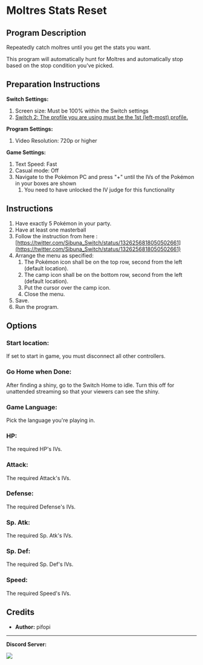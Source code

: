 # Moltres Stats Reset

## Program Description

Repeatedly catch moltres until you get the stats you want.

This program will automatically hunt for Moltres and automatically stop based on the stop condition you've picked.

## Preparation Instructions

**Switch Settings:**

1. Screen size: Must be 100% within the Switch settings
2. [Switch 2: The profile you are using must be the 1st (left-most) profile.](/Wiki/Programs/NintendoSwitch/Switch2Notes.md#resetting-a-game-moves-the-cursor-to-the-1st-user-profile)

**Program Settings:**

1. Video Resolution: 720p or higher

**Game Settings:**

1. Text Speed: Fast
2. Casual mode: Off
3. Navigate to the Pokémon PC and press "+" until the IVs of the Pokémon in your boxes are shown
    1. You need to have unlocked the IV judge for this functionality

## Instructions

1. Have exactly 5 Pokémon in your party.
2. Have at least one masterball
3. Follow the instruction from here : [https://twitter.com/Sibuna_Switch/status/1326256818050502661](https://twitter.com/Sibuna_Switch/status/1326256818050502661)
4. Arrange the menu as specified:
    1. The Pokémon icon shall be on the top row, second from the left (default location).
    2. The camp icon shall be on the bottom row, second from the left (default location).
    3. Put the cursor over the camp icon.
    4. Close the menu.
5. Save.
6. Run the program.

## Options

### Start location:

If set to start in game, you must disconnect all other controllers.

### Go Home when Done:

After finding a shiny, go to the Switch Home to idle. Turn this off for unattended streaming so that your viewers can see the shiny.

### Game Language:

Pick the language you're playing in.

### HP:

The required HP's IVs.

### Attack:

The required Attack's IVs.

### Defense:

The required Defense's IVs.

### Sp. Atk:

The required Sp. Atk's IVs.

### Sp. Def:

The required Sp. Def's IVs.

### Speed:

The required Speed's IVs.


## Credits

- **Author:** pifopi


<hr>

**Discord Server:** 

[<img src="https://canary.discordapp.com/api/guilds/695809740428673034/widget.png?style=banner2">](https://discord.gg/cQ4gWxN)

